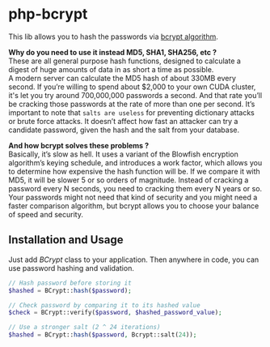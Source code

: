 php-bcrypt
==========

This lib allows you to hash the passwords via [bcrypt algorithm](http://en.wikipedia.org/wiki/Bcrypt).

**Why do you need to use it instead MD5, SHA1, SHA256, etc ?**<br/>
These are all general purpose hash functions, designed to calculate a digest of huge amounts of data in as short a time as possible.
<br/>
A modern server can calculate the MD5 hash of about 330MB every second.
If you’re willing to spend about $2,000 to your own CUDA cluster, it's let you try around 700,000,000 passwords a second.
And that rate you’ll be cracking those passwords at the rate of more than one per second.
It’s important to note that `salts are useless` for preventing dictionary attacks or brute force attacks.
It doesn’t affect how fast an attacker can try a candidate password, given the hash and the salt from your database.

**And how bcrypt solves these problems ?**<br/>
Basically, it’s slow as hell.
It uses a variant of the Blowfish encryption algorithm’s keying schedule, and introduces a work factor, which allows you to determine how expensive the hash function will be.
If we compare it with MD5, it will be slower 5 or so orders of magnitude.
Instead of cracking a password every N seconds, you need to cracking them every N years or so.
Your passwords might not need that kind of security and you might need a faster comparison algorithm, but bcrypt allows you to choose your balance of speed and security.

## Installation and Usage
Just add *BCrypt* class to your application.
Then anywhere in code, you can use password hashing and validation.
```php
// Hash password before storing it
$hashed = BCrypt::hash($password);

// Check password by comparing it to its hashed value
$check = BCrypt::verify($password, $hashed_password_value);

// Use a stronger salt (2 ^ 24 iterations)
$hashed = BCrypt::hash($password, Bcrypt::salt(24));
```
